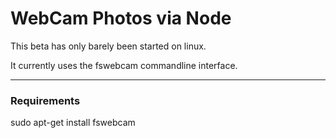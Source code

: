 WebCam Photos via Node
================

This beta has only barely been started on linux.

It currently uses the fswebcam commandline interface.

---
### Requirements
sudo apt-get install fswebcam
